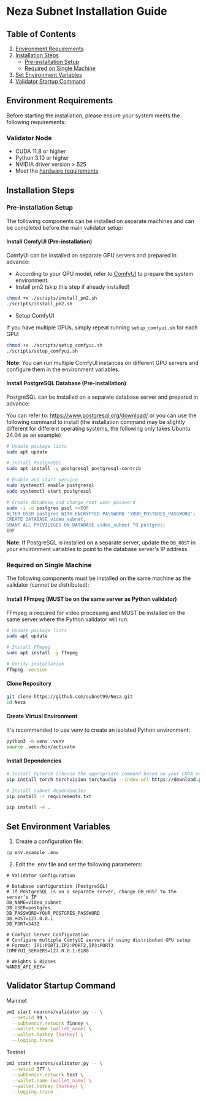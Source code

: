 # Neza Subnet Installation Guide

## Table of Contents

1. [Environment Requirements](#environment-requirements)
2. [Installation Steps](#installation-steps)
   - [Pre-installation Setup](#pre-installation-setup)
   - [Required on Single Machine](#required-on-single-machine)
3. [Set Environment Variables](#set-environment-variables)
4. [Validator Startup Command](#validator-startup-command)

## Environment Requirements

Before starting the installation, please ensure your system meets the following requirements:

### Validator Node

- CUDA 11.8 or higher
- Python 3.10 or higher
- NVIDIA driver version > 525
- Meet the [hardware requirements](../README.md#validator-recommended-configuration)

## Installation Steps

### Pre-installation Setup

The following components can be installed on separate machines and can be completed before the main validator setup:

#### Install ComfyUI (Pre-installation)

ComfyUI can be installed on separate GPU servers and prepared in advance:

- According to your GPU model, refer to [ComfyUI](https://github.com/comfyanonymous/ComfyUI) to prepare the system environment.
- Install pm2 (skip this step if already installed)

```bash
chmod +x ./scripts/install_pm2.sh
./scripts/install_pm2.sh
```

- Setup ComfyUI

If you have multiple GPUs, simply repeat running `setup_comfyui.sh` for each GPU:

```bash
chmod +x ./scripts/setup_comfyui.sh
./scripts/setup_comfyui.sh
```

**Note**: You can run multiple ComfyUI instances on different GPU servers and configure them in the environment variables.

#### Install PostgreSQL Database (Pre-installation)

PostgreSQL can be installed on a separate database server and prepared in advance:

You can refer to: https://www.postgresql.org/download/ or you can use the following command to install (the installation command may be slightly different for different operating systems, the following only takes Ubuntu 24.04 as an example)

```bash
# Update package lists
sudo apt update

# Install PostgreSQL
sudo apt install -y postgresql postgresql-contrib

# Enable and start service
sudo systemctl enable postgresql
sudo systemctl start postgresql

# Create database and change root user password
sudo -i -u postgres psql <<EOF
ALTER USER postgres WITH ENCRYPTED PASSWORD 'YOUR_POSTGRES_PASSWORD';
CREATE DATABASE video_subnet;
GRANT ALL PRIVILEGES ON DATABASE video_subnet TO postgres;
EOF
```

**Note**: If PostgreSQL is installed on a separate server, update the `DB_HOST` in your environment variables to point to the database server's IP address.

### Required on Single Machine

The following components must be installed on the same machine as the validator (cannot be distributed):

#### Install FFmpeg (MUST be on the same server as Python validator)

FFmpeg is required for video processing and MUST be installed on the same server where the Python validator will run:

```bash
# Update package lists
sudo apt update

# Install FFmpeg
sudo apt install -y ffmpeg

# Verify installation
ffmpeg -version
```

#### Clone Repository

```bash
git clone https://github.com/subnet99/Neza.git
cd Neza
```

#### Create Virtual Environment

It's recommended to use venv to create an isolated Python environment:

```bash
python3 -m venv .venv
source .venv/bin/activate
```

#### Install Dependencies

```bash
# Install PyTorch (choose the appropriate command based on your CUDA version)
pip install torch torchvision torchaudio --index-url https://download.pytorch.org/whl/cu118

# Install subnet dependencies
pip install -r requirements.txt

pip install -e .
```

## Set Environment Variables

1. Create a configuration file:

```bash
cp env.example .env
```

2. Edit the .env file and set the following parameters:

```
# Validator Configuration

# Database configuration (PostgreSQL)
# If PostgreSQL is on a separate server, change DB_HOST to the server's IP
DB_NAME=video_subnet
DB_USER=postgres
DB_PASSWORD=YOUR_POSTGRES_PASSWORD
DB_HOST=127.0.0.1
DB_PORT=5432

# ComfyUI Server Configuration
# Configure multiple ComfyUI servers if using distributed GPU setup
# Format: IP1:PORT1,IP2:PORT2,IP3:PORT3
COMFYUI_SERVERS=127.0.0.1:8188

# Weights & Biases
WANDB_API_KEY=
```

## Validator Startup Command

Mainnet

```bash
pm2 start neurons/validator.py -- \
  --netuid 99 \
  --subtensor.network finney \
  --wallet.name [wallet_name] \
  --wallet.hotkey [hotkey] \
  --logging.trace
```

Testnet

```bash
pm2 start neurons/validator.py -- \
  --netuid 377 \
  --subtensor.network test \
  --wallet.name [wallet_name] \
  --wallet.hotkey [hotkey] \
  --logging.trace
```
